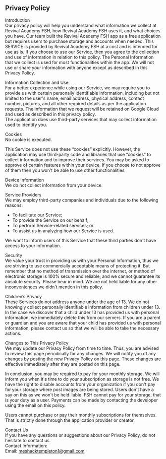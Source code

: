 Privacy Policy  
----------------

Introduction  
Our privacy policy will help you understand what information we collect at Revival Academy FSH, how Revival Academy FSH uses it, and what choices you have.
Our team built the Revival Academy FSH app as a free application but requires users to purchase storage and accounts when needed. This SERVICE is provided by Revival Academy FSH at a cost and is intended for use as is.
If you choose to use our Service, then you agree to the collection and use of information in  relation to this policy. The Personal Information that we collect is used for most functionalities within the app. We will not use or share your information with anyone except as described in this Privacy Policy.  

Information Collection and Use  
For a better experience while using our Service, we may require you to provide us with certain personally identifiable information, including but not limited to the user's name, email address, physical address, contact number, pictures, and all other required details as per the application requests. The information that we request will be retained on Google Cloud and used as described in this privacy policy.  
The application does use third-party services that may collect information used to identify you. 

Cookies  
No cookie is executed.

This Service does not use these “cookies” explicitly. However, the application may use third-party code and libraries that use “cookies” to collect information and to improve their services. You may be asked to approve of certain features within your device, If you choose to not approve of them then you won't be able to use other functionalities

Device Information  
We do not collect information from your device.  

Service Providers  
We may employ third-party companies and individuals due to the following reasons:  
* To facilitate our Service;
* To provide the Service on our behalf;
* To perform Service-related services; or
* To assist us in analyzing how our Service is used.  

We want to inform users of this Service that these third parties don't have access to your information.  

Security  
We value your trust in providing us with your Personal Information, thus we are striving to use commercially acceptable means of protecting it. But remember that no method of transmission over  the internet, or method of electronic storage is 100% secure and reliable, and we cannot guarantee its absolute security. 
Please bear in mind. We are not held liable for any other inconveniences we didn't mention in this policy.

Children’s Privacy  
These Services do not address anyone under the age of 13. We do not knowingly collect personally identifiable information from children under 13. In the case we discover that a child under 13 has provided us with personal information, we immediately delete this from our servers. If you  are  a  parent  or  guardian and you are aware that your child has provided us with personal information, please contact us so that we will be able to take the necessary actions.  

Changes to This Privacy Policy  
We may update our Privacy Policy from time to time. Thus, you are advised to review this page periodically for any changes. We will notify you of any changes by posting the new Privacy Policy on this page. These changes are effective immediately after they are posted on this page.  

In conclusion, you may be required to pay for your monthly storage. We will inform you when it's time to do your subscription as storage is not free.
We have the right to disable accounts from your organization if you don't pay for your storage where post images are being stored. Users don't have a say on this as we won't be held liable. FSH cannot pay for your storage, that is your duty as a user. Payments can be made by contacting the developer using the email on this policy.

Users cannot purchase or pay their monthly subscriptions for themselves. That is strictly done through the application provider or creator.

Contact Us  
If you have any questions or suggestions about our Privacy Policy, do not hesitate to contact us.  
Contact Information:  
Email: meshacktempleton1@gmail.com 
